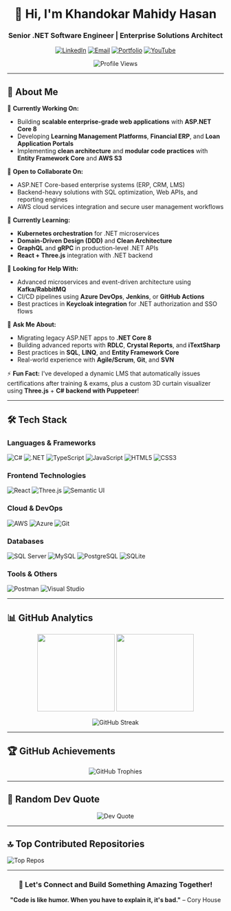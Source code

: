 <div align="center">
  
# 👋 Hi, I'm Khandokar Mahidy Hasan
### Senior .NET Software Engineer | Enterprise Solutions Architect

[![LinkedIn](https://img.shields.io/badge/LinkedIn-0077B5?style=for-the-badge&logo=linkedin&logoColor=white)](https://linkedin.com/in/kmhasan96)
[![Email](https://img.shields.io/badge/Email-D14836?style=for-the-badge&logo=gmail&logoColor=white)](mailto:khandokarmahidyhasan@gmail.com)
[![Portfolio](https://img.shields.io/badge/Portfolio-000000?style=for-the-badge&logo=github&logoColor=white)](https://kmhasan1996.github.io/)
[![YouTube](https://img.shields.io/badge/YouTube-FF0000?style=for-the-badge&logo=youtube&logoColor=white)](https://youtube.com/@khandokarmahidyhasan3839)

![Profile Views](https://visitcount.itsvg.in/api?id=kmhasan1996&icon=2&color=6)

</div>

---

## 🚀 About Me

🔭 **Currently Working On:**
- Building **scalable enterprise-grade web applications** with **ASP.NET Core 8**
- Developing **Learning Management Platforms**, **Financial ERP**, and **Loan Application Portals**
- Implementing **clean architecture** and **modular code practices** with **Entity Framework Core** and **AWS S3**

👯 **Open to Collaborate On:**
- ASP.NET Core-based enterprise systems (ERP, CRM, LMS)
- Backend-heavy solutions with SQL optimization, Web APIs, and reporting engines
- AWS cloud services integration and secure user management workflows

🌱 **Currently Learning:**
- **Kubernetes orchestration** for .NET microservices
- **Domain-Driven Design (DDD)** and **Clean Architecture**
- **GraphQL** and **gRPC** in production-level .NET APIs
- **React + Three.js** integration with .NET backend

🤝 **Looking for Help With:**
- Advanced microservices and event-driven architecture using **Kafka/RabbitMQ**
- CI/CD pipelines using **Azure DevOps**, **Jenkins**, or **GitHub Actions**
- Best practices in **Keycloak integration** for .NET authorization and SSO flows

💬 **Ask Me About:**
- Migrating legacy ASP.NET apps to **.NET Core 8**
- Building advanced reports with **RDLC**, **Crystal Reports**, and **iTextSharp**
- Best practices in **SQL**, **LINQ**, and **Entity Framework Core**
- Real-world experience with **Agile/Scrum**, **Git**, and **SVN**

⚡ **Fun Fact:**
I've developed a dynamic LMS that automatically issues certifications after training & exams, plus a custom 3D curtain visualizer using **Three.js** + **C# backend with Puppeteer**!

---

## 🛠️ Tech Stack

### **Languages & Frameworks**
![C#](https://img.shields.io/badge/C%23-239120?style=for-the-badge&logo=c-sharp&logoColor=white)
![.NET](https://img.shields.io/badge/.NET-512BD4?style=for-the-badge&logo=dotnet&logoColor=white)
![TypeScript](https://img.shields.io/badge/TypeScript-007ACC?style=for-the-badge&logo=typescript&logoColor=white)
![JavaScript](https://img.shields.io/badge/JavaScript-F7DF1E?style=for-the-badge&logo=javascript&logoColor=black)
![HTML5](https://img.shields.io/badge/HTML5-E34F26?style=for-the-badge&logo=html5&logoColor=white)
![CSS3](https://img.shields.io/badge/CSS3-1572B6?style=for-the-badge&logo=css3&logoColor=white)

### **Frontend Technologies**
![React](https://img.shields.io/badge/React-20232A?style=for-the-badge&logo=react&logoColor=61DAFB)
![Three.js](https://img.shields.io/badge/Three.js-000000?style=for-the-badge&logo=three.js&logoColor=white)
![Semantic UI](https://img.shields.io/badge/Semantic%20UI-35BDB2?style=for-the-badge&logo=semantic-ui-react&logoColor=white)

### **Cloud & DevOps**
![AWS](https://img.shields.io/badge/AWS-232F3E?style=for-the-badge&logo=amazon-aws&logoColor=white)
![Azure](https://img.shields.io/badge/Microsoft_Azure-0078D4?style=for-the-badge&logo=microsoft-azure&logoColor=white)
![Git](https://img.shields.io/badge/Git-F05032?style=for-the-badge&logo=git&logoColor=white)

### **Databases**
![SQL Server](https://img.shields.io/badge/Microsoft%20SQL%20Server-CC2927?style=for-the-badge&logo=microsoft%20sql%20server&logoColor=white)
![MySQL](https://img.shields.io/badge/MySQL-4479A1?style=for-the-badge&logo=mysql&logoColor=white)
![PostgreSQL](https://img.shields.io/badge/PostgreSQL-316192?style=for-the-badge&logo=postgresql&logoColor=white)
![SQLite](https://img.shields.io/badge/SQLite-07405E?style=for-the-badge&logo=sqlite&logoColor=white)

### **Tools & Others**
![Postman](https://img.shields.io/badge/Postman-FF6C37?style=for-the-badge&logo=postman&logoColor=white)
![Visual Studio](https://img.shields.io/badge/Visual%20Studio-5C2D91?style=for-the-badge&logo=visual-studio&logoColor=white)

---

## 📊 GitHub Analytics

<div align="center">
  
<img height="180em" src="https://github-readme-stats.vercel.app/api?username=kmhasan1996&show_icons=true&theme=tokyonight&include_all_commits=true&count_private=true"/>
<img height="180em" src="https://github-readme-stats.vercel.app/api/top-langs/?username=kmhasan1996&layout=compact&langs_count=8&theme=tokyonight"/>

</div>

<div align="center">
  
![GitHub Streak](https://nirzak-streak-stats.vercel.app/?user=kmhasan1996&theme=tokyonight&hide_border=true)

</div>

---

## 🏆 GitHub Achievements

<div align="center">
  
![GitHub Trophies](https://github-profile-trophy.vercel.app/?username=kmhasan1996&theme=tokyonight&no-frame=true&no-bg=false&margin-w=4&row=1)

</div>

---

## 💭 Random Dev Quote

<div align="center">
  
![Dev Quote](https://quotes-github-readme.vercel.app/api?type=horizontal&theme=tokyonight)

</div>

---

## 🔝 Top Contributed Repositories

![Top Repos](https://github-contributor-stats.vercel.app/api?username=kmhasan1996&limit=5&theme=tokyonight&combine_all_yearly_contributions=true)

---

<div align="center">
  
### 🤝 Let's Connect and Build Something Amazing Together!

**"Code is like humor. When you have to explain it, it's bad."** – Cory House

</div>
